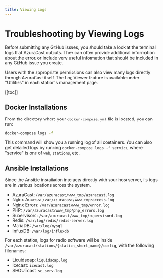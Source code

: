 ```yaml
---
title: Viewing Logs
---
```


# Troubleshooting by Viewing Logs

Before submitting any GitHub issues, you should take a look at the terminal logs that AzuraCast outputs. They can often provide additional information about the error, or include very useful information that should be included in any GitHub issue you create.

Users with the appropriate permissions can also view many logs directly through AzuraCast itself. The Log Viewer feature is available under "Utilities" in each station's management page.

[[toc]]

## Docker Installations

From the directory where your `docker-compose.yml` file is located, you can run:

```bash
docker-compose logs -f
```

This command will show you a running log of all containers. You can also get detailed logs by running `docker-compose logs -f service`, where "service" is one of `web`, `stations`, etc.

## Ansible Installations

Since the Ansible installation interacts directly with your host server, its logs are in various locations across the system.

- AzuraCast: `/var/azuracast/www_tmp/azuracast.log`
- Nginx Access: `/var/azuracast/www_tmp/access.log`
- Nginx Errors: `/var/azuracast/www_tmp/error.log`
- PHP: `/var/azuracast/www_tmp/php_errors.log`
- Supervisord: `/var/azuracast/www_tmp/supervisord.log`
- Redis: `/var/log/redis/redis-server.log`
- MariaDB: `/var/log/mysql`
- InfluxDB: `/var/log/influxdb`

For each station, logs for radio software will be inside `/var/azuracast/stations/{station_short_name}/config`, with the following filenames:

- Liquidsoap: `liquidsoap.log`
- Icecast: `icecast.log`
- SHOUTcast: `sc_serv.log`